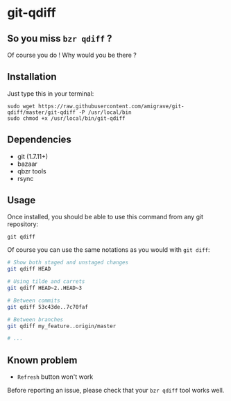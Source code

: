 git-qdiff
=========

So you miss `bzr qdiff` ?
-------------------------

Of course you do ! Why would you be there ?

Installation
------------

Just type this in your terminal:

    sudo wget https://raw.githubusercontent.com/amigrave/git-qdiff/master/git-qdiff -P /usr/local/bin
    sudo chmod +x /usr/local/bin/git-qdiff

Dependencies
------------

- git (1.7.11+)
- bazaar
- qbzr tools
- rsync

Usage
-----

Once installed, you should be able to use this command from any git repository:

    git qdiff

Of course you can use the same notations as you would with `git diff`:

```bash
# Show both staged and unstaged changes
git qdiff HEAD

# Using tilde and carrets
git qdiff HEAD~2..HEAD~3

# Between commits
git qdiff 53c43de..7c70faf

# Between branches
git qdiff my_feature..origin/master

# ...
```

Known problem
-------------

- `Refresh` button won't work

Before reporting an issue, please check that your `bzr qdiff` tool works well.
